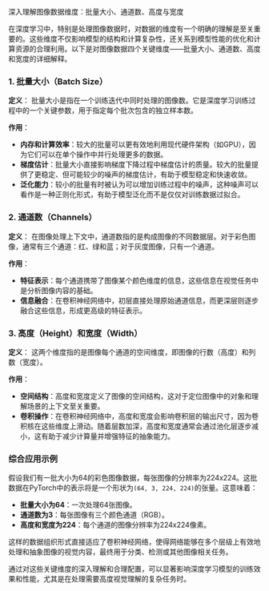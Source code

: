 深入理解图像数据维度：批量大小、通道数、高度与宽度

在深度学习中，特别是处理图像数据时，对数据的维度有一个明确的理解是至关重要的。这些维度不仅影响模型的结构和计算复杂性，还关系到模型性能的优化和计算资源的合理利用。以下是对图像数据四个关键维度——批量大小、通道数、高度和宽度的详细解释。

### 1. 批量大小（Batch Size）
**定义**：
批量大小是指在一个训练迭代中同时处理的图像数。它是深度学习训练过程中的一个关键参数，用于指定每个批次包含的独立样本数。

**作用**：
- **内存和计算效率**：较大的批量可以更有效地利用现代硬件架构（如GPU），因为它们可以在单个操作中并行处理更多的数据。
- **梯度估计**：批量大小直接影响梯度下降过程中梯度估计的质量。较大的批量提供了更稳定、但可能较少的噪声的梯度估计，有助于模型稳定和快速收敛。
- **泛化能力**：较小的批量有时被认为可以增加训练过程中的噪声，这种噪声可以看作是一种正则化形式，有助于模型泛化而不是仅仅对训练数据过拟合。

### 2. 通道数（Channels）
**定义**：
在图像处理上下文中，通道数指的是构成图像的不同数据层。对于彩色图像，通常有三个通道：红、绿和蓝；对于灰度图像，只有一个通道。

**作用**：
- **特征表示**：每个通道携带了图像某个颜色维度的信息，这些信息在视觉任务中是分析图像内容的基础。
- **信息融合**：在卷积神经网络中，初层直接处理原始通道信息，而更深层则逐步融合这些信息，形成更高级的特征表示。

### 3. 高度（Height）和宽度（Width）
**定义**：
这两个维度指的是图像每个通道的空间维度，即图像的行数（高度）和列数（宽度）。

**作用**：
- **空间结构**：高度和宽度定义了图像的空间结构，这对于定位图像中的对象和理解场景的上下文至关重要。
- **卷积操作**：在卷积神经网络中，高度和宽度会影响卷积层的输出尺寸，因为卷积核在这些维度上滑动。随着层数加深，高度和宽度通常会通过池化层逐步减小，这有助于减少计算量并增强特征的抽象能力。

### 综合应用示例
假设我们有一批大小为64的彩色图像数据，每张图像的分辨率为224x224。这批数据在PyTorch中的表示将是一个形状为`(64, 3, 224, 224)`的张量。这意味着：
- **批量大小为64**：一次处理64张图像。
- **通道数为3**：每张图像有三个颜色通道（RGB）。
- **高度和宽度为224**：每个通道的图像分辨率为224x224像素。

这样的数据组织形式直接适应了卷积神经网络，使得网络能够在多个层级上有效地处理和抽象图像的视觉内容，最终用于分类、检测或其他图像相关任务。

通过对这些关键维度的深入理解和合理配置，可以显著影响深度学习模型的训练效果和性能，尤其是在处理需要高度视觉理解的复杂任务时。